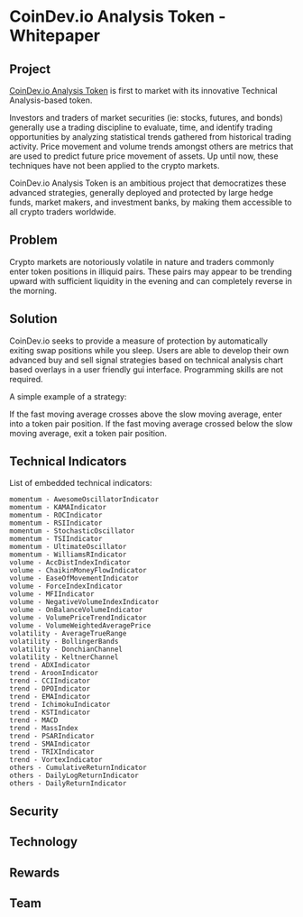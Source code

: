 # CoinDev.io Analysis Token - Whitepaper

## Project

[CoinDev.io Analysis Token](https://coindev.io) is first to market with its innovative Technical Analysis-based token.

Investors and traders of market securities (ie: stocks, futures, and bonds) generally use a trading discipline to evaluate, time, and identify trading opportunities by analyzing statistical trends gathered from historical trading activity.  Price movement and volume trends amongst others are metrics that are used to predict future price movement of assets.  Up until now, these techniques have not been applied to the crypto markets.

CoinDev.io Analysis Token is an ambitious project that democratizes these advanced strategies, generally deployed and protected by large hedge funds, market makers, and investment banks, by making them accessible to all crypto traders worldwide.

## Problem

Crypto markets are notoriously volatile in nature and traders commonly enter token positions in illiquid pairs.  These pairs may appear to be trending upward with sufficient liquidity in the evening and can completely reverse in the morning.

## Solution

CoinDev.io seeks to provide a measure of protection by automatically exiting swap positions while you sleep.  Users are able to develop their own advanced buy and sell signal strategies based on technical analysis chart based overlays in a user friendly gui interface.  Programming skills are not required.

A simple example of a strategy:

If the fast moving average crosses above the slow moving average, enter into a token pair position.
If the fast moving average crossed below the slow moving average, exit a token pair position.

## Technical Indicators

List of embedded technical indicators:

    momentum - AwesomeOscillatorIndicator
    momentum - KAMAIndicator
    momentum - ROCIndicator
    momentum - RSIIndicator
    momentum - StochasticOscillator
    momentum - TSIIndicator
    momentum - UltimateOscillator
    momentum - WilliamsRIndicator
    volume - AccDistIndexIndicator
    volume - ChaikinMoneyFlowIndicator
    volume - EaseOfMovementIndicator
    volume - ForceIndexIndicator
    volume - MFIIndicator
    volume - NegativeVolumeIndexIndicator
    volume - OnBalanceVolumeIndicator
    volume - VolumePriceTrendIndicator
    volume - VolumeWeightedAveragePrice
    volatility - AverageTrueRange
    volatility - BollingerBands
    volatility - DonchianChannel
    volatility - KeltnerChannel
    trend - ADXIndicator
    trend - AroonIndicator
    trend - CCIIndicator
    trend - DPOIndicator
    trend - EMAIndicator
    trend - IchimokuIndicator
    trend - KSTIndicator
    trend - MACD
    trend - MassIndex
    trend - PSARIndicator
    trend - SMAIndicator
    trend - TRIXIndicator
    trend - VortexIndicator
    others - CumulativeReturnIndicator
    others - DailyLogReturnIndicator
    others - DailyReturnIndicator


## Security

## Technology

## Rewards

## Team
